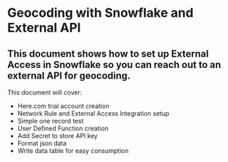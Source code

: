 # Geocoding with Snowflake and External API

## This document shows how to set up External Access in Snowflake so you can reach out to an external API for geocoding.

This document will cover:
- Here.com trial account creation
- Network Rule and External Access Integration setup
- Simple one record test
- User Defined Function creation
- Add Secret to store API key
- Format json data
- Write data table for easy consumption
